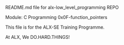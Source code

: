 README.md file for alx-low_level_programming REPO

Module: C Programming
0x0F-function_pointers

This file is for the ALX-SE Training Programme.

At ALX, We DO.HARD.THINGS!
